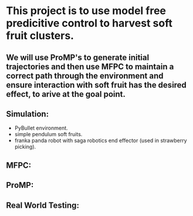 # This project is to use model free predicitive control to harvest soft fruit clusters.
## We will use ProMP's to generate initial trajectories and then use MFPC to maintain a correct path through the environment and ensure interaction with soft fruit has the desired effect, to arive at the goal point.

## Simulation:
- PyBullet environment.
- simple pendulum soft fruits.
- franka panda robot with saga robotics end effector (used in strawberry picking).

## MFPC:

## ProMP:

## Real World Testing:
